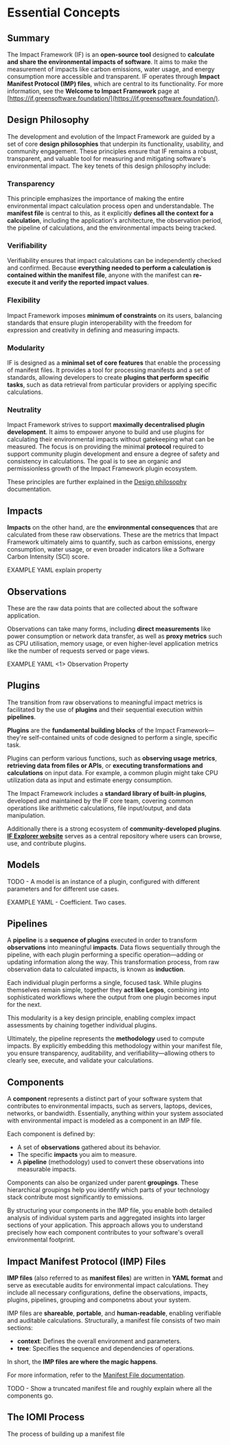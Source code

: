 # Essential Concepts

## Summary

The Impact Framework (IF) is an **open-source tool** designed to **calculate and share the environmental impacts of software**. It aims to make the measurement of impacts like carbon emissions, water usage, and energy consumption more accessible and transparent. IF operates through **Impact Manifest Protocol (IMP) files**, which are central to its functionality. For more information, see the **Welcome to Impact Framework** page at [https://if.greensoftware.foundation/](https://if.greensoftware.foundation/).

## Design Philosophy

The development and evolution of the Impact Framework are guided by a set of core **design philosophies** that underpin its functionality, usability, and community engagement. These principles ensure that IF remains a robust, transparent, and valuable tool for measuring and mitigating software's environmental impact. The key tenets of this design philosophy include:

### Transparency 

This principle emphasizes the importance of making the entire environmental impact calculation process open and understandable. The **manifest file** is central to this, as it explicitly **defines all the context for a calculation**, including the application's architecture, the observation period, the pipeline of calculations, and the environmental impacts being tracked. 

### Verifiability

Verifiability ensures that impact calculations can be independently checked and confirmed. Because **everything needed to perform a calculation is contained within the manifest file**, anyone with the manifest can **re-execute it and verify the reported impact values**. 

### Flexibility

Impact Framework imposes **minimum of constraints** on its users, balancing standards that ensure plugin interoperability with the freedom for expression and creativity in defining and measuring impacts. 

### Modularity

IF is designed as a **minimal set of core features** that enable the processing of manifest files. It provides a tool for processing manifests and a set of standards, allowing developers to create **plugins that perform specific tasks**, such as data retrieval from particular providers or applying specific calculations.

### Neutrality

Impact Framework strives to support **maximally decentralised plugin development**. It aims to empower anyone to build and use plugins for calculating their environmental impacts without gatekeeping what can be measured. The focus is on providing the minimal **protocol** required to support community plugin development and ensure a degree of safety and consistency in calculations. The goal is to see an organic and permissionless growth of the Impact Framework plugin ecosystem.

These principles are further explained in the [Design philosophy](https://if.greensoftware.foundation/docs/design-philosophy) documentation.


## Impacts

**Impacts** on the other hand, are the **environmental consequences** that are calculated from these raw observations. These are the metrics that Impact Framework ultimately aims to quantify, such as carbon emissions, energy consumption, water usage, or even broader indicators like a Software Carbon Intensity (SCI) score. 

EXAMPLE YAML
explain property

## Observations

These are the raw data points that are collected about the software application. 

Observations can take many forms, including **direct measurements** like power consumption or network data transfer, as well as **proxy metrics** such as CPU utilisation, memory usage, or even higher-level application metrics like the number of requests served or page views. 

EXAMPLE YAML
<1> Observation Property


## Plugins

The transition from raw observations to meaningful impact metrics is facilitated by the use of **plugins** and their sequential execution within **pipelines**. 

**Plugins** are the **fundamental building blocks** of the Impact Framework—they're self-contained units of code designed to perform a single, specific task.

Plugins can perform various functions, such as **observing usage metrics**, **retrieving data from files or APIs**, or **executing transformations and calculations** on input data. For example, a common plugin might take CPU utilization data as input and estimate energy consumption.

The Impact Framework includes a **standard library of built-in plugins**, developed and maintained by the IF core team, covering common operations like arithmetic calculations, file input/output, and data manipulation. 

Additionally there is a strong ecosystem of **community-developed plugins**. [**IF Explorer website**](https://if.greensoftware.foundation/) serves as a central repository where users can browse, use, and contribute plugins.

## Models

TODO - A model is an instance of a plugin, configured with different parameters and for different use cases.

EXAMPLE YAML - Coefficient. Two cases.

## Pipelines

A **pipeline** is a **sequence of plugins** executed in order to transform **observations** into meaningful **impacts**. Data flows sequentially through the pipeline, with each plugin performing a specific operation—adding or updating information along the way. This transformation process, from raw observation data to calculated impacts, is known as **induction**.



Each individual plugin performs a single, focused task. While plugins themselves remain simple, together they **act like Legos**, combining into sophisticated workflows where the output from one plugin becomes input for the next.  

This modularity is a key design principle, enabling complex impact assessments by chaining together individual plugins.

Ultimately, the pipeline represents the **methodology** used to compute impacts. By explicitly embedding this methodology within your manifest file, you ensure transparency, auditability, and verifiability—allowing others to clearly see, execute, and validate your calculations.

## Components

A **component** represents a distinct part of your software system that contributes to environmental impacts, such as servers, laptops, devices, networks, or bandwidth. Essentially, anything within your system associated with environmental impact is modeled as a component in an IMP file.

Each component is defined by:

- A set of **observations** gathered about its behavior.
- The specific **impacts** you aim to measure.
- A **pipeline** (methodology) used to convert these observations into measurable impacts.

Components can also be organized under parent **groupings**. These hierarchical groupings help you identify which parts of your technology stack contribute most significantly to emissions.

By structuring your components in the IMP file, you enable both detailed analysis of individual system parts and aggregated insights into larger sections of your application. This approach allows you to understand precisely how each component contributes to your software's overall environmental footprint.

## Impact Manifest Protocol (IMP) Files

**IMP files** (also referred to as **manifest files**) are written in **YAML format** and serve as executable audits for environmental impact calculations. They include all necessary configurations, define the observations, impacts, plugins, pipelines, grouping and componetns about your system.

IMP files are **shareable**, **portable**, and **human-readable**, enabling verifiable and auditable calculations. Structurally, a manifest file consists of two main sections:

- **context**: Defines the overall environment and parameters.
- **tree**: Specifies the sequence and dependencies of operations.

In short, the **IMP files are where the magic happens**.

For more information, refer to the [Manifest File documentation](https://if.greensoftware.foundation/docs/manifest-file).

TODO - Show a truncated manifest file and roughly explain where all the components go.


## The IOMI Process

The process of building up a manifest file 